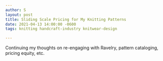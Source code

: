 ```yaml
---
author: S
layout: post
title: Sliding Scale Pricing for My Knitting Patterns
date: 2021-04-13 14:00:00 -0600
tags: knitting handcraft-industry knitwear-design

---
```

Continuing my thoughts on re-engaging with Ravelry, pattern cataloging, pricing equity, etc.
